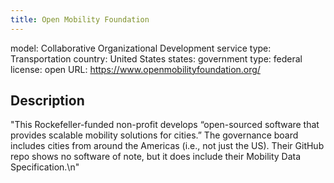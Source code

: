 ```yaml
---
title: Open Mobility Foundation
---
```


model: Collaborative Organizational Development
service type: Transportation
country: United States
states: 
government type: federal
license: open
URL: https://www.openmobilityfoundation.org/

## Description
"This Rockefeller-funded non-profit develops “open-sourced software that provides scalable mobility solutions for cities.” The governance board includes cities from around the Americas (i.e., not just the US). Their GitHub repo shows no software of note, but it does include their Mobility Data Specification.\n"
